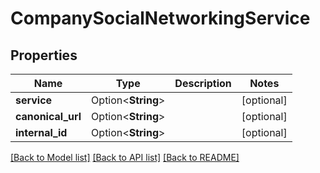 # CompanySocialNetworkingService

## Properties

Name | Type | Description | Notes
------------ | ------------- | ------------- | -------------
**service** | Option<**String**> |  | [optional]
**canonical_url** | Option<**String**> |  | [optional]
**internal_id** | Option<**String**> |  | [optional]

[[Back to Model list]](../README.md#documentation-for-models) [[Back to API list]](../README.md#documentation-for-api-endpoints) [[Back to README]](../README.md)


